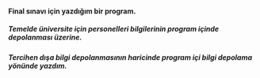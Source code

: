 #### Final sınavı için yazdığım bir program.
##### Temelde üniversite için personelleri bilgilerinin program içinde depolanması üzerine.
##### Tercihen dışa bilgi depolanmasının haricinde program içi bilgi depolama yönünde yazdım.
